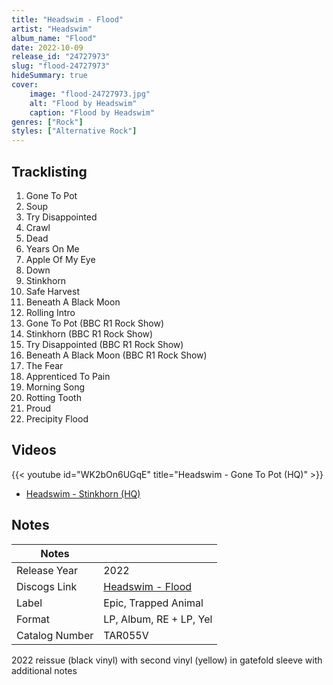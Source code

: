 ```yaml
---
title: "Headswim - Flood"
artist: "Headswim"
album_name: "Flood"
date: 2022-10-09
release_id: "24727973"
slug: "flood-24727973"
hideSummary: true
cover:
    image: "flood-24727973.jpg"
    alt: "Flood by Headswim"
    caption: "Flood by Headswim"
genres: ["Rock"]
styles: ["Alternative Rock"]
---
```


## Tracklisting
1. Gone To Pot
2. Soup
3. Try Disappointed
4. Crawl
5. Dead
6. Years On Me
7. Apple Of My Eye
8. Down
9. Stinkhorn
10. Safe Harvest
11. Beneath A Black Moon
12. Rolling Intro
13. Gone To Pot (BBC R1 Rock Show)
14. Stinkhorn (BBC R1 Rock Show)
15. Try Disappointed (BBC R1 Rock Show)
16. Beneath A Black Moon (BBC R1 Rock Show)
17. The Fear
18. Apprenticed To Pain
19. Morning Song
20. Rotting Tooth
21. Proud
22. Precipity Flood

## Videos
{{< youtube id="WK2bOn6UGqE" title="Headswim - Gone To Pot (HQ)" >}}
- [Headswim - Stinkhorn (HQ)](https://www.youtube.com/watch?v=ZivlvKrZsFQ)


## Notes

| Notes          |             |
| ---------------| ----------- |
| Release Year   | 2022 |
| Discogs Link   | [Headswim - Flood](https://www.discogs.com/release/24727973-Headswim-Flood) |
| Label          | Epic, Trapped Animal |
| Format         | LP, Album, RE + LP, Yel |
| Catalog Number | TAR055V |

2022 reissue (black vinyl) with second vinyl (yellow) in gatefold sleeve with additional notes

